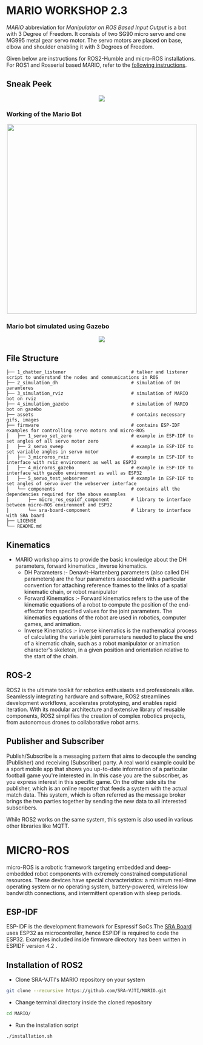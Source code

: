 # MARIO WORKSHOP 2.3

*MARIO* abbreviation for *Manipulator on ROS Based Input Output* is a bot with 3 Degree of Freedom. It consists of two SG90 micro servo and one MG995 metal gear servo motor. The servo motors are placed on base, elbow and shoulder enabling it with 3 Degrees of Freedom.

Given below are instructions for ROS2-Humble and micro-ROS installations. For ROS1 and Rosserial based MARIO, refer to the [following instructions](https://github.com/SRA-VJTI/MARIO/tree/noetic).

## Sneak Peek 


<p align="center"><img src="assets/bot2.png"></p>

### Working of the Mario Bot

<p align="center"><img src="assets/simulation_mario_v2.3.gif" width="500" height="500"></p>

### Mario bot simulated using Gazebo 

<p align="center"><img src="assets/simulation.png"></p>



## File Structure 
    ├── 1_chatter_listener                        # talker and listener script to understand the nodes and communications in ROS
    ├── 2_simulation_dh                           # simulation of DH paramteres
    ├── 3_simulation_rviz                         # simulation of MARIO bot on rviz
    ├── 4_simulation_gazebo                       # simulation of MARIO bot on gazebo
    ├── assets                                    # contains necessary gifs, images 
    ├── firmware                                  # contains ESP-IDF examples for controlling servo motors and micro-ROS
    │   ├── 1_servo_set_zero                      # example in ESP-IDF to set angles of all servo motor zero
    │   ├── 2_servo_sweep                         # example in ESP-IDF to set variable angles in servo motor
    │   ├── 3_microros_rviz                       # example in ESP-IDF to interface with rviz environment as well as ESP32
    │   ├── 4_microros_gazebo                     # example in ESP-IDF to interface with gazebo environment as well as ESP32
    │   ├── 5_servo_test_webserver                # example in ESP-IDF to set angles of servo over the webserver interface
    │   └── components                            # contains all the dependencies required for the above examples
    │       ├── micro_ros_espidf_component        # library to interface between micro-ROS environment and ESP32
    │       └── sra-board-component               # library to interface with SRA board
    ├── LICENSE
    └── README.md 

## Kinematics
* MARIO workshop aims to provide the basic knowledge about the DH parameters, forward kinematics , inverse kinematics.
  * DH Parameters :- Denavit–Hartenberg parameters (also called DH parameters) are the four parameters associated with a particular convention for attaching reference frames to the links of a spatial kinematic chain, or robot manipulator
  * Forward Kinematics :- Forward kinematics refers to the use of the kinematic equations of a robot to compute the position of the end-effector from specified values for the joint parameters. The kinematics equations of the robot are used in robotics, computer games, and animation.
  * Inverse Kinematics :- inverse kinematics is the mathematical process of calculating the variable joint parameters needed to place the end of a kinematic chain, such as a robot manipulator or animation character's skeleton, in a given position and orientation relative to the start of the chain.

## ROS-2 
ROS2 is the ultimate toolkit for robotics enthusiasts and professionals alike. Seamlessly integrating hardware and software, ROS2 streamlines development workflows, accelerates prototyping, and enables rapid iteration. With its modular architecture and extensive library of reusable components, ROS2 simplifies the creation of complex robotics projects, from autonomous drones to collaborative robot arms. 


## Publisher and Subscriber
Publish/Subscribe is a messaging pattern that aims to decouple the sending (Publisher) and receiving (Subscriber) party. A real world example could be a sport mobile app that shows you up-to-date information of a particular football game you're interested in. In this case you are the subscriber, as you express interest in this specific game. On the other side sits the publisher, which is an online reporter that feeds a system with the actual match data.
This system, which is often referred as the message broker brings the two parties together by sending the new data to all interested subscribers.

While ROS2 works on the same system, this system is also used in various other libraries like MQTT.


# MICRO-ROS
micro-ROS is a robotic framework targeting embedded and deep-embedded robot components with extremely constrained computational resources. These devices have special characteristics: a minimum real-time operating system or no operating system, battery-powered, wireless low bandwidth connections, and intermittent operation with sleep periods.


## ESP-IDF
ESP-IDF is the development framework for Espressif SoCs.The [SRA Board](https://github.com/SRA-VJTI/sra-board-hardware-design) uses ESP32 as microcontroller, hence ESPIDF is required
to code the ESP32. Examples included inside firmware directory has been written in ESPIDF version 4.2 .

## Installation of ROS2

- Clone SRA-VJTI's MARIO repository on your system
```bash 
git clone --recursive https://github.com/SRA-VJTI/MARIO.git
```
- Change terminal directory inside the cloned repository
```bash
cd MARIO/
```
- Run the installation script
```bash 
./installation.sh
```

